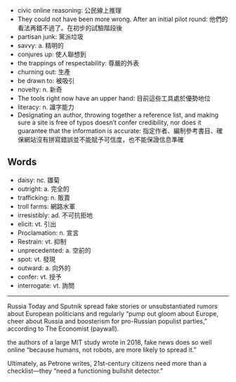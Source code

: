 - civic online reasoning: 公民線上推理
- They could not have been more wrong. After an initial pilot round: 他們的看法再錯不過了。在初步的試驗階段後
- partisan junk: 黨派垃圾
- savvy: a. 精明的
- conjures up: 使人聯想到
- the trappings of respectability: 尊嚴的外表
- churning out: 生產
- be drawn to: 被吸引
- novelty: n. 新奇
- The tools right now have an upper hand: 目前這些工具處於優勢地位
- literacy: n. 識字能力
- Designating an author, throwing together a reference list, and making sure a site is free of typos doesn’t confer credibility, nor does it guarantee that the information is accurate: 指定作者、編制參考書目、確保網站沒有拼寫錯誤並不能賦予可信度，也不能保證信息準確

## Words

- daisy: nc. 雛菊
- outright: a. 完全的
- trafficking: n. 販賣
- troll farms: 網路水軍
- irresistibly: ad. 不可抗拒地
- elicit: vt. 引出
- Proclamation: n. 宣言
- Restrain: vt. 抑制
- unprecedented: a. 空前的
- spot: vt. 發現
- outward: a. 向外的
- confer: vt. 授予
- interrogate: vt. 詢問

---

Russia Today and Sputnik spread fake stories or unsubstantiated rumors about European politicians and regularly “pump out gloom about Europe, cheer about Russia and boosterism for pro-Russian populist parties,” according to The Economist (paywall).

the authors of a large MIT study wrote in 2018, fake news does so well online “because humans, not robots, are more likely to spread it.”

Ultimately, as Petrone writes, 21st-century citizens need more than a checklist—they “need a functioning bullshit detector.”
